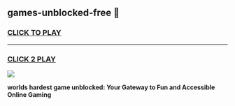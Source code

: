 
## games-unblocked-free 👋
<h3>
<a href="https://premium.freeplayer.one?title=games-unblocked-free&ref=14F">CLICK TO PLAY</a></h3>
<hr>

<h3>
<a href="https://premium.freeplayer.one?title=games-unblocked-free&ref=14F">CLICK 2 PLAY</a>
  
</h3>

<a href="https://premium.freeplayer.one?title=games-unblocked-free&ref=12F/"><img src="https://clearcache.store/games.png"></a>


**worlds hardest game unblocked: Your Gateway to Fun and Accessible Online Gaming**
